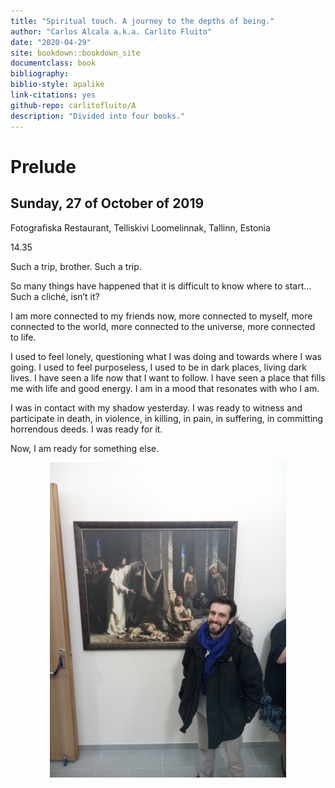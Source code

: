 ```yaml
--- 
title: "Spiritual touch. A journey to the depths of being."
author: "Carlos Alcala a.k.a. Carlito Fluito"
date: "2020-04-29"
site: bookdown::bookdown_site
documentclass: book
bibliography: 
biblio-style: apalike
link-citations: yes
github-repo: carlitofluito/A
description: "Divided into four books."
---
```

# Prelude

## Sunday, 27 of October of 2019

Fotografiska Restaurant, Telliskivi Loomelinnak, Tallinn, Estonia

14.35

Such a trip, brother. Such a trip. 

So many things have happened that it is difficult to know where to start… Such a cliché, isn’t it?

I am more connected to my friends now, more connected to myself, more connected to the world, more connected to the universe, more connected to life. 

I used to feel lonely, questioning what I was doing and towards where I was going. I used to feel purposeless, I used to be in dark places, living dark lives. I have seen a life now that I want to follow. I have seen a place that fills me with life and good energy. I am in a mood that resonates with who I am.

I was in contact with my shadow yesterday. I was ready to witness and participate in death, in violence, in killing, in pain, in suffering, in committing horrendous deeds. I was ready for it. 

Now, I am ready for something else. 


<img src="docs/images/prelude/jesus.jpg" width="75%" style="display: block; margin: auto;" />
